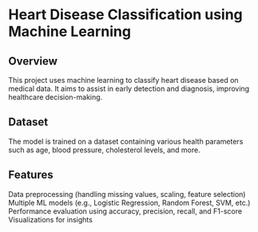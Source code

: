 # Heart Disease Classification using Machine Learning
## Overview
This project uses machine learning to classify heart disease based on medical data. It aims to assist in early detection and diagnosis, improving healthcare decision-making.

## Dataset
The model is trained on a dataset containing various health parameters such as age, blood pressure, cholesterol levels, and more.

## Features
Data preprocessing (handling missing values, scaling, feature selection)
Multiple ML models (e.g., Logistic Regression, Random Forest, SVM, etc.)
Performance evaluation using accuracy, precision, recall, and F1-score
Visualizations for insights
